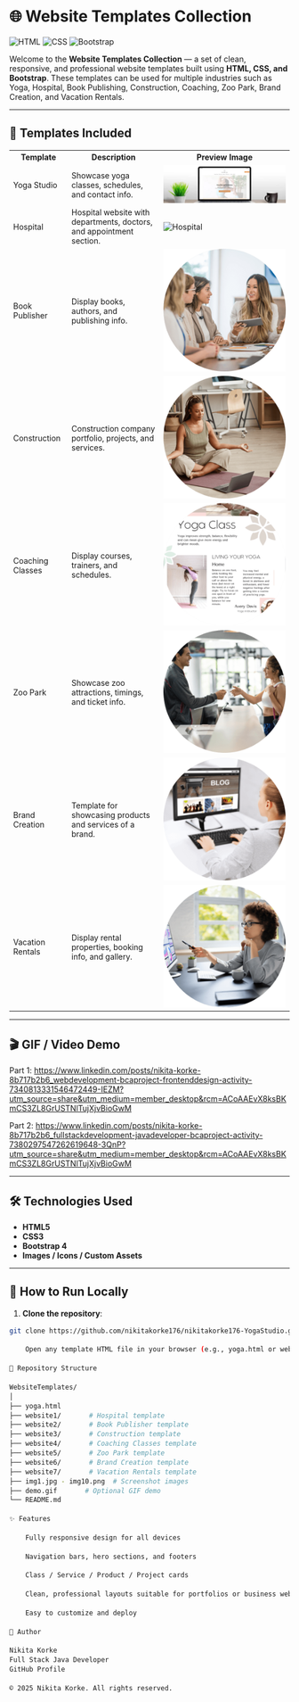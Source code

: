 # 🌐 Website Templates Collection

![HTML](https://img.shields.io/badge/HTML5-E34F26?style=for-the-badge&logo=html5&logoColor=white)
![CSS](https://img.shields.io/badge/CSS3-1572B6?style=for-the-badge&logo=css3&logoColor=white)
![Bootstrap](https://img.shields.io/badge/Bootstrap-563D7C?style=for-the-badge&logo=bootstrap&logoColor=white)

Welcome to the **Website Templates Collection** — a set of clean, responsive, and professional website templates built using **HTML, CSS, and Bootstrap**. These templates can be used for multiple industries such as Yoga, Hospital, Book Publishing, Construction, Coaching, Zoo Park, Brand Creation, and Vacation Rentals.

---

## 📌 Templates Included

<table>
  <tr>
    <th>Template</th>
    <th>Description</th>
    <th>Preview Image</th>
  </tr>
  <tr>
    <td>Yoga Studio</td>
    <td>Showcase yoga classes, schedules, and contact info.</td>
    <td><img src="img1.jpg" alt="Yoga Studio" style="max-width:100%; height:auto;"></td>
  </tr>
  <tr>
    <td>Hospital</td>
    <td>Hospital website with departments, doctors, and appointment section.</td>
    <td><img src="img2.jpg" alt="Hospital" style="max-width:100%; height:auto;"></td>
  </tr>
  <tr>
    <td>Book Publisher</td>
    <td>Display books, authors, and publishing info.</td>
    <td><img src="img2.png" alt="Book Publisher" style="max-width:100%; height:auto;"></td>
  </tr>
  <tr>
    <td>Construction</td>
    <td>Construction company portfolio, projects, and services.</td>
    <td><img src="img3.png" alt="Construction" style="max-width:100%; height:auto;"></td>
  </tr>
  <tr>
    <td>Coaching Classes</td>
    <td>Display courses, trainers, and schedules.</td>
    <td><img src="img4.png" alt="Coaching Classes" style="max-width:100%; height:auto;"></td>
  </tr>
  <tr>
    <td>Zoo Park</td>
    <td>Showcase zoo attractions, timings, and ticket info.</td>
    <td><img src="img5.png" alt="Zoo Park" style="max-width:100%; height:auto;"></td>
  </tr>
  <tr>
    <td>Brand Creation</td>
    <td>Template for showcasing products and services of a brand.</td>
    <td><img src="img6.png" alt="Brand Creation" style="max-width:100%; height:auto;"></td>
  </tr>
  <tr>
    <td>Vacation Rentals</td>
    <td>Display rental properties, booking info, and gallery.</td>
    <td><img src="img7.png" alt="Vacation Rentals" style="max-width:100%; height:auto;"></td>
  </tr>
</table>

---

## 🎬 GIF / Video Demo

Part 1:  https://www.linkedin.com/posts/nikita-korke-8b717b2b6_webdevelopment-bcaproject-frontenddesign-activity-7340813331546472449-IEZM?utm_source=share&utm_medium=member_desktop&rcm=ACoAAEvX8ksBKmCS3ZL8GrUSTNlTujXjvBioGwM

Part 2: https://www.linkedin.com/posts/nikita-korke-8b717b2b6_fullstackdevelopment-javadeveloper-bcaproject-activity-7380297547262619648-3QnP?utm_source=share&utm_medium=member_desktop&rcm=ACoAAEvX8ksBKmCS3ZL8GrUSTNlTujXjvBioGwM

---

## 🛠️ Technologies Used

- **HTML5**
- **CSS3**
- **Bootstrap 4**
- **Images / Icons / Custom Assets**

---

## 🚀 How to Run Locally

1. **Clone the repository**:

```bash
git clone https://github.com/nikitakorke176/nikitakorke176-YogaStudio.git

    Open any template HTML file in your browser (e.g., yoga.html or website1/index.html).

📂 Repository Structure

WebsiteTemplates/
│
├── yoga.html
├── website1/       # Hospital template
├── website2/       # Book Publisher template
├── website3/       # Construction template
├── website4/       # Coaching Classes template
├── website5/       # Zoo Park template
├── website6/       # Brand Creation template
├── website7/       # Vacation Rentals template
├── img1.jpg - img10.png  # Screenshot images
├── demo.gif       # Optional GIF demo
└── README.md

✨ Features

    Fully responsive design for all devices

    Navigation bars, hero sections, and footers

    Class / Service / Product / Project cards

    Clean, professional layouts suitable for portfolios or business websites

    Easy to customize and deploy

📌 Author

Nikita Korke
Full Stack Java Developer
GitHub Profile

© 2025 Nikita Korke. All rights reserved.
